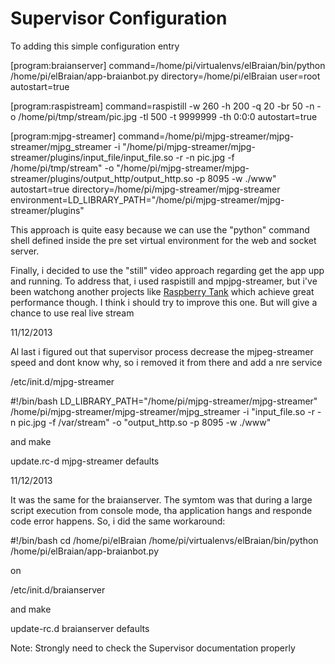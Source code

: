 Supervisor Configuration
========================

To adding this simple configuration entry

[program:braianserver]
command=/home/pi/virtualenvs/elBraian/bin/python /home/pi/elBraian/app-braianbot.py
directory=/home/pi/elBraian
user=root
autostart=true


[program:raspistream]
command=raspistill -w 260 -h 200 -q 20 -br 50 -n -o /home/pi/tmp/stream/pic.jpg -tl 500 -t 9999999 -th 0:0:0
autostart=true

[program:mjpg-streamer]
command=/home/pi/mjpg-streamer/mjpg-streamer/mjpg_streamer -i "/home/pi/mjpg-streamer/mjpg-streamer/plugins/input_file/input_file.so -r -n pic.jpg -f /home/pi/tmp/stream" -o "/home/pi/mjpg-streamer/mjpg-streamer/plugins/output_http/output_http.so -p 8095 -w ./www"
autostart=true
directory=/home/pi/mjpg-streamer/mjpg-streamer
environment=LD_LIBRARY_PATH="/home/pi/mjpg-streamer/mjpg-streamer/plugins"	


This approach is quite easy because we can use the "python" command shell defined inside the pre set virtual environment for the web and socket server.

Finally, i decided to use the "still" video approach regarding get the app upp and running. To address that, i used raspistill and mpjpg-streamer, but i've been watchong another projects like [Raspberry Tank](http://raspberrytank.ianrenton.com/) which achieve great performance though. I think i should try to improve this one. But will give a chance to use real live stream



11/12/2013

Al last i figured out that supervisor process decrease the mjpeg-streamer speed and dont know why, so i removed it from there and add a nre service

/etc/init.d/mjpg-streamer

#!/bin/bash
LD_LIBRARY_PATH="/home/pi/mjpg-streamer/mjpg-streamer" /home/pi/mjpg-streamer/mjpg-streamer/mjpg_streamer -i "input_file.so -r -n pic.jpg -f /var/stream" -o "output_http.so -p 8095 -w ./www"

and make

update.rc-d mjpg-streamer defaults

11/12/2013

It was the same for the braianserver. The symtom was that during a large script execution from console mode, tha application hangs and responde code error happens. 
So, i did the same workaround:

#!/bin/bash
cd /home/pi/elBraian
/home/pi/virtualenvs/elBraian/bin/python /home/pi/elBraian/app-braianbot.py

on 

/etc/init.d/braianserver

and make

update-rc.d braianserver defaults


Note: Strongly need to check the Supervisor documentation properly


